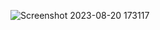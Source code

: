 ![Screenshot 2023-08-20 173117](https://github.com/AkshayC-032/Online_Code_Compiler/assets/116095614/92cc7562-859f-4b55-85ec-1f2bda60845e)


